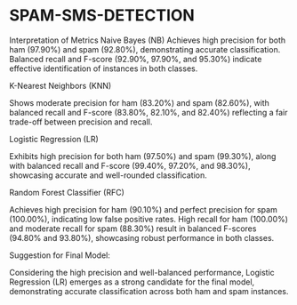 # SPAM-SMS-DETECTION

Interpretation of Metrics
Naive Bayes (NB)
Achieves high precision for both ham (97.90%) and spam (92.80%), demonstrating accurate classification. Balanced recall and F-score (92.90%, 97.90%, and 95.30%) indicate effective identification of instances in both classes.

K-Nearest Neighbors (KNN)

Shows moderate precision for ham (83.20%) and spam (82.60%), with balanced recall and F-score (83.80%, 82.10%, and 82.40%) reflecting a fair trade-off between precision and recall.

Logistic Regression (LR)

Exhibits high precision for both ham (97.50%) and spam (99.30%), along with balanced recall and F-score (99.40%, 97.20%, and 98.30%), showcasing accurate and well-rounded classification.

Random Forest Classifier (RFC)

Achieves high precision for ham (90.10%) and perfect precision for spam (100.00%), indicating low false positive rates. High recall for ham (100.00%) and moderate recall for spam (88.30%) result in balanced F-scores (94.80% and 93.80%), showcasing robust performance in both classes.

Suggestion for Final Model:

Considering the high precision and well-balanced performance, Logistic Regression (LR) emerges as a strong candidate for the final model, demonstrating accurate classification across both ham and spam instances.
